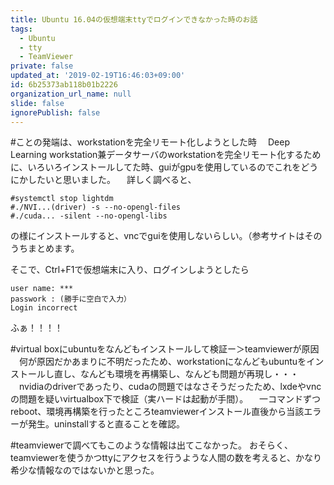```yaml
---
title: Ubuntu 16.04の仮想端末ttyでログインできなかった時のお話
tags:
  - Ubuntu
  - tty
  - TeamViewer
private: false
updated_at: '2019-02-19T16:46:03+09:00'
id: 6b25373ab118b01b2226
organization_url_name: null
slide: false
ignorePublish: false
---
```

#ことの発端は、workstationを完全リモート化しようとした時
　Deep Learning workstation兼データサーバのworkstationを完全リモート化するために、いろいろインストールしてた時、guiがgpuを使用しているのでこれをどうにかしたいと思いました。
　詳しく調べると、

```
#systemctl stop lightdm
#./NVI...(driver) -s --no-opengl-files
#./cuda... -silent --no-opengl-libs 
```
の様にインストールすると、vncでguiを使用しないらしい。（参考サイトはそのうちまとめます。

そこで、Ctrl+F1で仮想端末に入り、ログインしようとしたら

```
user name: ***
passwork : (勝手に空白で入力）
Login incorrect
```
ふぁ！！！！

#virtual boxにubuntuをなんどもインストールして検証ー＞teamviewerが原因
　何が原因だかあまりに不明だったため、workstationになんどもubuntuをインストールし直し、なんども環境を再構築し、なんども問題が再現し・・・
　nvidiaのdriverであったり、cudaの問題ではなさそうだったため、lxdeやvncの問題を疑いvirtualbox下で検証（実ハードは起動が手間）。
　一コマンドずつreboot、環境再構築を行ったところteamviewerインストール直後から当該エラーが発生。uninstallすると直ることを確認。

#teamviewerで調べてもこのような情報は出てこなかった。
おそらく、teamviewerを使うかつttyにアクセスを行うような人間の数を考えると、かなり希少な情報なのではないかと思った。
